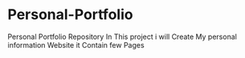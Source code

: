 # Personal-Portfolio
Personal Portfolio Repository
In This project i will Create My personal information Website it Contain few Pages

